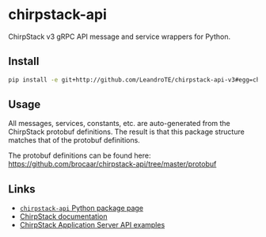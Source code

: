 # chirpstack-api

ChirpStack v3 gRPC API message and service wrappers for Python.

## Install

```sh
pip install -e git+http://github.com/LeandroTE/chirpstack-api-v3#egg=chirpstack-api-v3
```

## Usage

All messages, services, constants, etc. are auto-generated from the ChirpStack protobuf definitions. The result is that
this package structure matches that of the protobuf definitions.

The protobuf definitions can be found here: https://github.com/brocaar/chirpstack-api/tree/master/protobuf

## Links

* [`chirpstack-api` Python package page](https://pypi.org/project/chirpstack-api/)
* [ChirpStack documentation](https://www.chirpstack.io/)
* [ChirpStack Application Server API examples](https://www.chirpstack.io/application-server/api/python-examples/)
